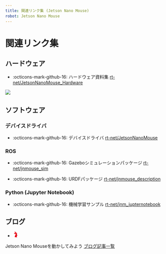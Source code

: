 ```yaml
---
title: 関連リンク集 (Jetson Nano Mouse)
robot: Jetson Nano Mouse
---
```

# 関連リンク集

## ハードウェア

- :octicons-mark-github-16: 
ハードウェア資料集
[rt-net/JetsonNanoMouse_Hardware](https://github.com/rt-net/JetsonNanoMouse_Hardware)

![](https://rt-net.github.io/images/jetson-nano-mouse/jnmouse_step_cad.png)

## ソフトウェア

### デバイスドライバ

- :octicons-mark-github-16: 
デバイスドライバ
[rt-net/JetsonNanoMouse](https://github.com/rt-net/JetsonNanoMouse)

### ROS

- :octicons-mark-github-16: 
Gazeboシミュレーションパッケージ
[rt-net/jnmouse_sim](https://github.com/rt-net/jnmouse_sim)

- :octicons-mark-github-16: 
URDFパッケージ
[rt-net/jnmouse_description](https://github.com/rt-net/jnmouse_description)

### Python (Jupyter Notebook)

- :octicons-mark-github-16: 
機械学習サンプル
[rt-net/jnm_jupternotebook](https://github.com/rt-net/jnm_jupyternotebook)

## ブログ

- <img src='../img/rt-logo-32x32.png' alt='RT' width='18px'>
Jetson Nano Mouseを動かしてみよう
[ブログ記事一覧](https://rt-net.jp/mobility/archives/category/developer/lets-try-jetson-nano-mouse)


